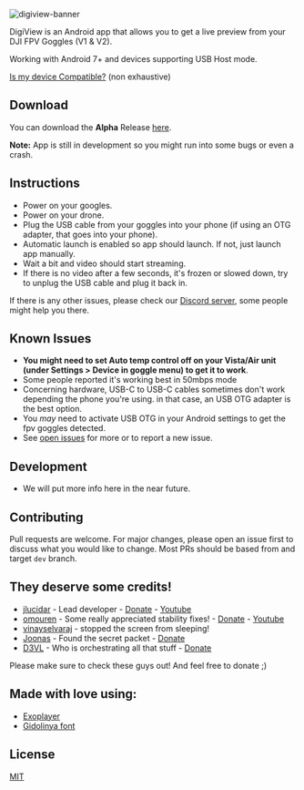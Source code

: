 ![digiview-banner](https://user-images.githubusercontent.com/956646/118431082-def7c080-b6d5-11eb-913e-40b6fc58a861.png)

DigiView is an Android app that allows you to get a live preview from your DJI FPV Goggles (V1 & V2).

Working with Android 7+ and devices supporting USB Host mode.

[Is my device Compatible?](SupportedDevices.md) (non exhaustive)

## Download
You can download the **Alpha** Release [here](https://github.com/fpvout/fpv_viewer_android/releases/download/v0.1.0/DigiView_0.1.0_ALPHA.apk).

**Note:** App is still in development so you might run into some bugs or even a crash.

## Instructions
- Power on your googles.
- Power on your drone.
- Plug the USB cable from your goggles into your phone (if using an OTG adapter, that goes into your phone).
- Automatic launch is enabled so app should launch. If not, just launch app manually.
- Wait a bit and video should start streaming.
- If there is no video after a few seconds, it's frozen or slowed down, try to unplug the USB cable and plug it back in.

If there is any other issues, please check our [Discord server](https://discord.gg/uGYMNByeTH), some people might help you there.

## Known Issues
- **You might need to set Auto temp control off on your Vista/Air unit (under Settings > Device in goggle menu) to get it to work**.
- Some people reported it's working best in 50mbps mode
- Concerning hardware, USB-C to USB-C cables sometimes don't work depending the phone you're using. in that case, an USB OTG adapter is the best option.
- You *may* need to activate USB OTG in your Android settings to get the fpv goggles detected.
- See [open issues](https://github.com/fpvout/DigiView-Android/issues) for more or to report a new issue.

## Development
- We will put more info here in the near future.

## Contributing
Pull requests are welcome. For major changes, please open an issue first to discuss what you would like to change. Most PRs should be based from and target `dev` branch.

## They deserve some credits!
- [jlucidar](https://github.com/jlucidar) - Lead developer - [Donate](https://paypal.me/jlucidar) - [Youtube](https://www.youtube.com/channel/UCBbyqtxntnlF6Cn_8ezkTLQ)
- [omouren](https://github.com/omouren) - Some really appreciated stability fixes! - [Donate](https://paypal.me/omouren) - [Youtube](https://www.youtube.com/channel/UCJi-wllO8GY5f9k8gB_VGTg)
- [vinayselvaraj](https://github.com/vinayselvaraj) - stopped the screen from sleeping!
- [Joonas](https://fpv.wtf/) - Found the secret packet - [Donate](https://www.buymeacoffee.com/fpv.wtf)
- [D3VL](https://d3vl.com) - Who is orchestrating all that stuff - [Donate](https://www.buymeacoffee.com/d3vl)

Please make sure to check these guys out! And feel free to donate ;)

## Made with love using:
- [Exoplayer](https://exoplayer.dev/)
- [Gidolinya font](https://github.com/larsenwork/Gidole)

## License
[MIT](https://choosealicense.com/licenses/mit/)
